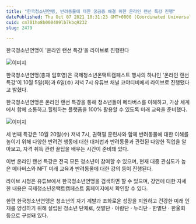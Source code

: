 ```yaml
---
title: "한국청소년연맹, 반려동물에 대한 궁금증 해결 위한 온라인 랜선 특강 진행"
datePublished: Thu Oct 07 2021 10:31:23 GMT+0000 (Coordinated Universal Time)
cuid: cm701ho8b000409lb7kbq9232
slug: 2479

---
```



한국청소년연맹이 '온라인 랜선 특강'을 라이브로 진행한다

![이미지](https://cdn.hashnode.com/res/hashnode/image/upload/v1739251585830/1e1f9e86-3ba3-4617-be8b-c213ecd9bc3e.jpeg)

한국청소년연맹(총재 임호영)은 국제청소년온택트캠페스트 행사의 하나인 '온라인 랜선 특강'이 10월 5일(화)과 6일(수) 저녁 7시 유튜브 채널 코야티비에서 라이브로 진행됐다고 밝혔다.

한국청소년연맹은 온라인 랜선 특강을 통해 청소년들이 메타버스를 이해하고, 가상 세계에서 함께 소통하고 힐링하는 플랫폼을 100% 활용할 수 있도록 미래 교육을 준비했다.

![이미지](https://cdn.hashnode.com/res/hashnode/image/upload/v1739251588932/a352c745-34b0-457a-af0a-0a9c98b035a1.png)

세 번째 특강은 10월 20일(수) 저녁 7시, 권혁필 훈련사와 함께 반려동물에 대한 이해를 높이기 위해 다양한 반려견 행동에 대한 대처법과 반려동물과 관련된 다양한 직업을 알아보고, 자격 취득 관련 꿀팁을 배우는 시간이 준비돼 있다.

이번 온라인 랜선 특강은 전국 모든 청소년이 참여할 수 있으며, 현재 대중 관심도가 높은 메타버스와 NFT 미래 교육과 반려동물에 대한 강의 등이 진행된다.

라이브 시청은 유튜브에서 한국청소년연맹을 검색하면 할 수 있으며, 강연에 대한 자세한 내용은 국제청소년온택트캠페스트 홈페이지에서 확인할 수 있다.

한편 한국청소년연맹은 청소년의 자기 계발과 조화로운 성장을 지원하고 건강한 미래 인재를 양성하기 위해 설립된 청소년 단체로, 샛별단ㆍ아람단ㆍ누리단ㆍ한별단ㆍ한울회 등으로 구성돼 있다.
